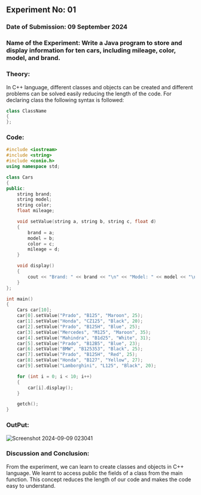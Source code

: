 ## Experiment No: 01
### Date of Submission: 09 September 2024
### Name of the Experiment: Write a Java program to store and display information for ten cars, including mileage, color, model, and brand.
### Theory: 
In C++ language, different classes and objects can be created and different problems can be solved easily reducing the length of the code. For declaring class the following syntax is followed:
```cpp
class ClassName
{
};
```
### Code:
```cpp
#include <iostream>
#include <string>
#include <conio.h>
using namespace std;

class Cars
{
public:
    string brand;
    string model;
    string color;
    float mileage;

    void setValue(string a, string b, string c, float d)
    {
        brand = a;
        model = b;
        color = c;
        mileage = d;
    }

    void display()
    {
        cout << "Brand: " << brand << "\n" << "Model: " << model << "\n" << "Color: " << color << "\n" << "Mileage: " << mileage << "\n" << endl;
    }
};

int main()
{
    Cars car[10];
    car[0].setValue("Prado", "B125", "Maroon", 25);
    car[1].setValue("Honda", "CZ125", "Black", 20);
    car[2].setValue("Prado", "B125H", "Blue", 25);
    car[3].setValue("Mercedes", "M125", "Maroon", 35);
    car[4].setValue("Mahindra", "B1d25", "White", 31);
    car[5].setValue("Prado", "B12B5", "Blue", 23);
    car[6].setValue("BMW", "B125353", "Black", 25);
    car[7].setValue("Prado", "B125H", "Red", 25);
    car[8].setValue("Honda", "B127", "Yellow", 27);
    car[9].setValue("Lamborghini", "L125", "Black", 20);

    for (int i = 0; i < 10; i++)
    {
        car[i].display();
    }

    getch();
}
```
### OutPut:
![Screenshot 2024-09-09 023041](https://github.com/user-attachments/assets/c3c6cc0a-c92b-4a0d-9efe-41389c2fbffb)

### Discussion and Conclusion:
From the experiment, we can learn to create classes and objects in C++ language. We learnt to access public the fields of a class from the main function. This concept reduces the length of our code and makes the code easy to understand.
